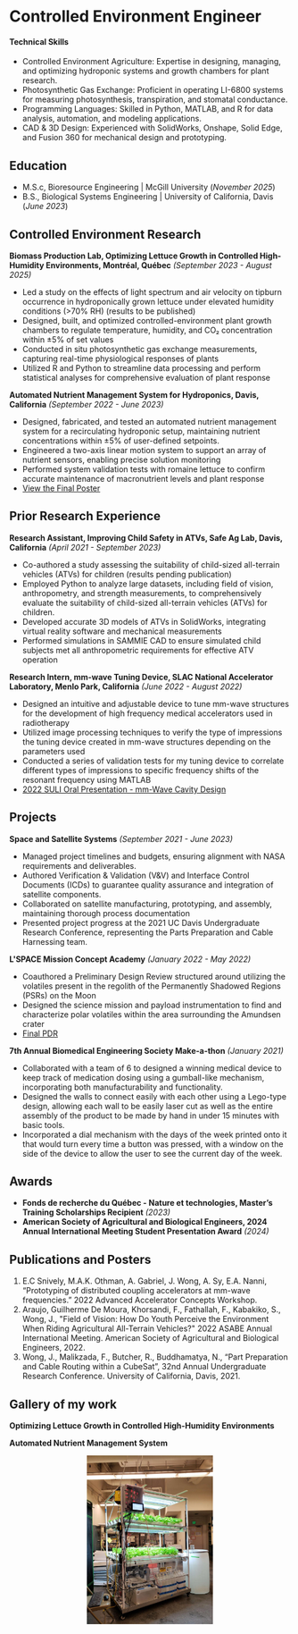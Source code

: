 # Controlled Environment Engineer

#### Technical Skills
- Controlled Environment Agriculture: Expertise in designing, managing, and optimizing hydroponic systems and growth chambers for   plant research.
- Photosynthetic Gas Exchange: Proficient in operating LI-6800 systems for measuring photosynthesis, transpiration, and stomatal conductance.
- Programming Languages: Skilled in Python, MATLAB, and R for data analysis, automation, and modeling applications.
- CAD & 3D Design: Experienced with SolidWorks, Onshape, Solid Edge, and Fusion 360 for mechanical design and prototyping.

## Education					       		
- M.S.c, Bioresource Engineering	| McGill University (_November 2025_)	 			        		
- B.S., Biological Systems Engineering | University of California, Davis (_June 2023_)

## Controlled Environment Research
**Biomass Production Lab, Optimizing Lettuce Growth in Controlled High-Humidity Environments, Montréal, Québec** *(September 2023 - August 2025)*
- Led a study on the effects of light spectrum and air velocity on tipburn occurrence in hydroponically grown lettuce under elevated humidity conditions (>70% RH) (results to be published)
- Designed, built, and optimized controlled-environment plant growth chambers to regulate temperature, humidity, and CO₂ concentration within ±5% of set values
- Conducted in situ photosynthetic gas exchange measurements, capturing real-time physiological responses of plants
- Utilized R and Python to streamline data processing and perform statistical analyses for comprehensive evaluation of plant response

**Automated Nutrient Management System for Hydroponics, Davis, California** *(September 2022 - June 2023)*
- Designed, fabricated, and tested an automated nutrient management system for a recirculating hydroponic setup, maintaining nutrient concentrations within ±5% of user-defined setpoints.
- Engineered a two-axis linear motion system to support an array of nutrient sensors, enabling precise solution monitoring
- Performed system validation tests with romaine lettuce to confirm accurate maintenance of macronutrient levels and plant response
- [View the Final Poster](assets/final_poster.png)

## Prior Research Experience
**Research Assistant, Improving Child Safety in ATVs, Safe Ag Lab, Davis, California** *(April 2021 - September 2023)*
- Co-authored a study assessing the suitability of child-sized all-terrain vehicles (ATVs) for children (results pending publication)
- Employed Python to analyze large datasets, including field of vision, anthropometry, and strength measurements, to comprehensively evaluate the suitability of child-sized all-terrain vehicles (ATVs) for children.
- Developed accurate 3D models of ATVs in SolidWorks, integrating virtual reality software and mechanical measurements 
- Performed simulations in SAMMIE CAD to ensure simulated child subjects met all anthropometric requirements for effective ATV operation

**Research Intern, mm-wave Tuning Device, SLAC National Accelerator Laboratory, Menlo Park, California** *(June 2022 - August 2022)*
- Designed an intuitive and adjustable device to tune mm-wave structures for the development of high frequency medical accelerators used in radiotherapy
- Utilized image processing techniques to verify the type of impressions the tuning device created in mm-wave structures depending on the parameters used
- Conducted a series of validation tests for my tuning device to correlate different types of impressions to specific frequency shifts of the resonant frequency using MATLAB
- [2022 SULI Oral Presentation - mm-Wave Cavity Design](https://www.youtube.com/watch?v=b_AH3uw2jWA&ab_channel=JordanWong)

## Projects
**Space and Satellite Systems** *(September 2021 - June 2023)*
- Managed project timelines and budgets, ensuring alignment with NASA requirements and deliverables.
- Authored Verification & Validation (V&V) and Interface Control Documents (ICDs) to guarantee quality assurance and integration of satellite components.
- Collaborated on satellite manufacturing, prototyping, and assembly, maintaining thorough process documentation
- Presented project progress at the 2021 UC Davis Undergraduate Research Conference, representing the Parts Preparation and Cable Harnessing team.

**L'SPACE Mission Concept Academy** *(January 2022 - May 2022)*
- Coauthored a Preliminary Design Review structured around utilizing the volatiles present in the regolith of the Permanently Shadowed Regions (PSRs) on the Moon
- Designed the science mission and payload instrumentation to find and characterize polar volatiles within the area surrounding the Amundsen crater
- [Final PDR](assets/pdr.pdf)

**7th Annual Biomedical Engineering Society Make-a-thon** *(January 2021)*
- Collaborated with a team of 6 to designed a winning medical device to keep track of medication dosing using a gumball-like mechanism, incorporating both manufacturability and functionality. 
- Designed the walls to connect easily with each other using a Lego-type design, allowing each wall to be easily laser cut as well as the entire assembly of the product to be made by hand in under 15 minutes with basic tools.
- Incorporated a dial mechanism with the days of the week printed onto it that would turn every time a button was pressed, with a window on the side of the device to allow the user to see the current day of the week.

## Awards
- **Fonds de recherche du Québec - Nature et technologies, Master’s Training Scholarships Recipient** *(2023)*
- **American Society of Agricultural and Biological Engineers, 2024 Annual International Meeting Student Presentation Award** *(2024)*

## Publications and Posters
 1. E.C Snively, M.A.K. Othman, A. Gabriel, J. Wong, A. Sy, E.A. Nanni, “Prototyping of distributed coupling accelerators at mm-wave
 frequencies.” 2022 Advanced Accelerator Concepts Workshop.
 2. Araujo, Guilherme De Moura, Khorsandi, F., Fathallah, F., Kabakiko, S., Wong, J., "Field of Vision: How Do Youth Perceive the
 Environment When Riding Agricultural All-Terrain Vehicles?" 2022 ASABE Annual International Meeting. American
 Society of Agricultural and Biological Engineers, 2022.
 3. Wong, J., Malikzada, F., Butcher, R., Buddhamatya, N., “Part Preparation and Cable Routing within a CubeSat”, 32nd Annual
 Undergraduate Research Conference. University of California, Davis, 2021.

## Gallery of my work
**Optimizing Lettuce Growth in Controlled High-Humidity Environments**


**Automated Nutrient Management System**
<div style="display: flex; justify-content: center; gap: 20px; flex-wrap: wrap;">
  <img src="assets/hydroponic_recirculating.jpeg" style="width: 45%; height: 50%;" />
</div>

